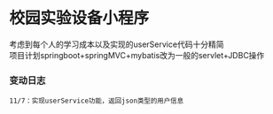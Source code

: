 # 校园实验设备小程序
考虑到每个人的学习成本以及实现的userService代码十分精简
<br>
项目计划springboot+springMVC+mybatis改为一般的servlet+JDBC操作

### 变动日志
    11/7：实现userService功能，返回json类型的用户信息
    
    
        